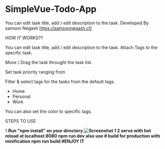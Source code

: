 # SimpleVue-Todo-App
You can edit task title, add / edit description to the task.
Developed By samson Negash https://samsonnegash.cf/

HOW IT WORKS??

You can edit task title, add / edit description to the task.
Attach Tags to the specific task.<br>

Move / Drag the task throught the task list.<br>

Set task priority ranging from

Filter & select tags for the tasks from the default tags.

* Home 
* Personal
* Work

You can also set the color to specific tags.


STEPS TO USE

1 <b>Run "npm install" on your directory<b/>
![Screenshot 1](https://user-images.githubusercontent.com/56466940/98339409-b901ad00-201c-11eb-920e-d4a668aff113.png)
2 <b>serve with hot reload at localhost:8080
npm run dev<b/>
  also use # build for production with minification
npm run build
  #ENJOY IT
